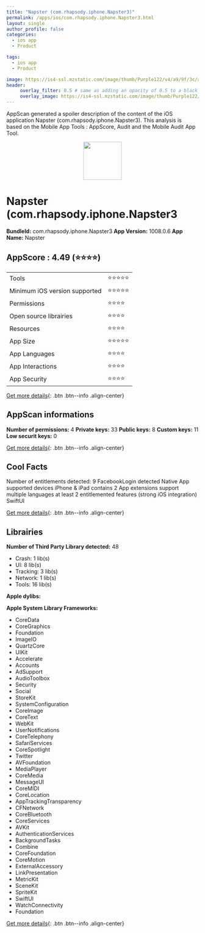 ```yaml
---
title: "Napster (com.rhapsody.iphone.Napster3)"
permalink: /apps/ios/com.rhapsody.iphone.Napster3.html
layout: single
author_profile: false
categories: 
  - ios app 
  - Product 

tags: 
  - ios app 
  - Product 

image: https://is4-ssl.mzstatic.com/image/thumb/Purple122/v4/a9/9f/3c/a99f3c1e-30a5-040e-ffdd-3189338db890/AppIconNapster-0-1x_U007emarketing-0-8-0-85-220.png/512x512bb.jpg
header: 
     overlay_filter: 0.5 # same as adding an opacity of 0.5 to a black background
     overlay_image: https://is4-ssl.mzstatic.com/image/thumb/Purple122/v4/a9/9f/3c/a99f3c1e-30a5-040e-ffdd-3189338db890/AppIconNapster-0-1x_U007emarketing-0-8-0-85-220.png/512x512bb.jpg
---
```

AppScan generated a spoiler description of the content of the iOS application Napster (com.rhapsody.iphone.Napster3). This analysis is based on the Mobile App Tools : AppScore, Audit and the Mobile Audit App Tool.

  
  
<div style="text-align: center;"><img src="https://is4-ssl.mzstatic.com/image/thumb/Purple122/v4/a9/9f/3c/a99f3c1e-30a5-040e-ffdd-3189338db890/AppIconNapster-0-1x_U007emarketing-0-8-0-85-220.png/512x512bb.jpg" width="100" height="100"></div>  
  
# Napster (com.rhapsody.iphone.Napster3

**BundleId:** com.rhapsody.iphone.Napster3
**App Version:** 1008.0.6
**App Name:** Napster


## AppScore : 4.49 (⭐️⭐️⭐️⭐️) 

<table>
<tr><td> Tools </td><td> ⭐️⭐️⭐️⭐️⭐️ </td></tr>
<tr><td> Minimum iOS version supported </td><td> ⭐️⭐️⭐️⭐️⭐️ </td></tr>
<tr><td> Permissions </td><td> ⭐️⭐️⭐️⭐️ </td></tr>
<tr><td> Open source librairies </td><td> ⭐️⭐️⭐️⭐️ </td></tr>
<tr><td> Resources </td><td> ⭐️⭐️⭐️⭐️ </td></tr>
<tr><td> App Size </td><td> ⭐️⭐️⭐️⭐️⭐️ </td></tr>
<tr><td> App Languages </td><td> ⭐️⭐️⭐️⭐️ </td></tr>
<tr><td> App Interactions </td><td> ⭐️⭐️⭐️⭐️ </td></tr>
<tr><td> App Security </td><td> ⭐️⭐️⭐️⭐️ </td></tr>
</table>

[Get more details](/pricing.html){: .btn .btn--info .align-center}  
  
## AppScan informations 

**Number of permissions:** 4
**Private keys:** 33
**Public keys:** 8
**Custom keys:** 11
**Low securit keys:** 0
  
[Get more details](/pricing.html){: .btn .btn--info .align-center}

## Cool Facts

Number of entitlements detected: 9
FacebookLogin detected
Native App
supported devices iPhone & iPad
contains 2 App extensions
support multiple languages
at least 2 entitlemented features (strong iOS integration)
SwiftUI
  
[Get more details](/pricing.html){: .btn .btn--info .align-center}

## Librairies 
**Number of Third Party Library detected:** 48
- Crash: 1 lib(s)
- UI: 8 lib(s)
- Tracking: 3 lib(s)
- Network: 1 lib(s)
- Tools: 16 lib(s)

**Apple dylibs:**


**Apple System Library Frameworks:**
- CoreData
- CoreGraphics
- Foundation
- ImageIO
- QuartzCore
- UIKit
- Accelerate
- Accounts
- AdSupport
- AudioToolbox
- Security
- Social
- StoreKit
- SystemConfiguration
- CoreImage
- CoreText
- WebKit
- UserNotifications
- CoreTelephony
- SafariServices
- CoreSpotlight
- Twitter
- AVFoundation
- MediaPlayer
- CoreMedia
- MessageUI
- CoreMIDI
- CoreLocation
- AppTrackingTransparency
- CFNetwork
- CoreBluetooth
- CoreServices
- AVKit
- AuthenticationServices
- BackgroundTasks
- Combine
- CoreFoundation
- CoreMotion
- ExternalAccessory
- LinkPresentation
- MetricKit
- SceneKit
- SpriteKit
- SwiftUI
- WatchConnectivity
- Foundation


  
[Get more details](/pricing.html){: .btn .btn--info .align-center}

